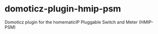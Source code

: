 # domoticz-plugin-hmip-psm
Domoticz plugin for the homematicIP Pluggable Switch and Meter (HMIP-PSM)
